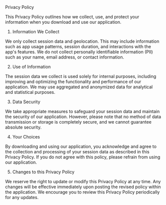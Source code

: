 Privacy Policy

This Privacy Policy outlines how we collect, use, and protect your information when you download and use our application.

1. Information We Collect

We only collect session data and geolocation. This may include information such as app usage patterns, session duration, and interactions with the app's features. We do not collect personally identifiable information (PII) such as your name, email address, or contact information.

2. Use of Information

The session data we collect is used solely for internal purposes, including improving and optimizing the functionality and performance of our application. We may use aggregated and anonymized data for analytical and statistical purposes.

3. Data Security

We take appropriate measures to safeguard your session data and maintain the security of our application. However, please note that no method of data transmission or storage is completely secure, and we cannot guarantee absolute security.

4. Your Choices

By downloading and using our application, you acknowledge and agree to the collection and processing of your session data as described in this Privacy Policy. If you do not agree with this policy, please refrain from using our application.

5. Changes to this Privacy Policy

We reserve the right to update or modify this Privacy Policy at any time. Any changes will be effective immediately upon posting the revised policy within the application. We encourage you to review this Privacy Policy periodically for any updates.


